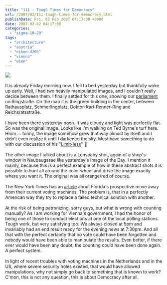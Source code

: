 ```yaml
---
title: "111 - Tough Times for Democracy"
url: /2007/02/111-tough-times-for-democracy.html
publishDate: Fri, 02 Feb 2007 04:17:00 +0000
date: 2007-02-02 04:17:00
categories: 
  - "sigma-10-20"
tags: 
  - "architecture"
  - "austria"
  - "nikon-d200"
  - "vienna"
  - "wien"
---
```

<a href="https://d25zfm9zpd7gm5.cloudfront.net/1200x1200/2007/20070201_120736_ps.jpg"><img src="https://d25zfm9zpd7gm5.cloudfront.net/0600x0600/2007/20070201_120736_ps.jpg"/></a><br/><br/>It is already Friday morning now. I fell to bed yesterday but thankfully woke up early. Well, I had two heavily manipulated images, and I couldn't really decide between them. I finally settled for this one, showing our <a href="http://maps.google.com/?ie=UTF8&om=1&amp;z=16&ll=48.208002,16.357999&amp;spn=0.01277,0.016136&t=h" target="_blank">parliament</a> on Ringstraße. On the map it is the green building in the center, between Rathausplatz, Schmerlingplatz, Doktor-Karl-Renner-Ring and Reichsratsstraße.<br/><br/>I have been there yesterday noon. It was cloudy and light was perfectly flat. So was the original image. Looks like I'm walking on Ted Byrne's turf here. Hmm ... funny, the image somehow grew that way almost by itself and I didn't even realize it until I darkened the sky. Must have something to do with our discussion of his "<a href="http://imagefiction.blogspot.com/2007/01/limit-less.html" target="_blank">Limit-less</a>" 🙂<br/><br/>The other image I talked about is a Lensbaby shot, again of a shop's window in Neubaugasse like yesterday's Image of the Day. I mention it mainly, because this is a perfect example of how in these abstract shots it is possible to hunt all around the color wheel and drive the image exactly where you want it. The original was all orange/red of course.<br/><br/>The New York Times has an <a href="http://www.nytimes.com/2007/02/02/us/02voting.html?pagewanted=2&ei=5094&en=9f5342a78ef82375&hp&ex=1170478800&partner=homepage" target="_blank">article</a> about Florida's prospective move away from their current voting machines. The problem is, that in a perfectly American way they try to replace a failed technical solution with another. <br/><br/>At the risk of being patronizing, sorry guys, but what is wrong with counting manually? As I am working for Vienna's government, I had the honor of being one of those to conduct elections at one of the local polling stations. Tough work, but very satisfying too. We always closed at 5pm and invariably had an end result ready for the evening news at 7:30pm. And all that with the perfect certainty that no vote could have been forgotten and nobody would have been able to manipulate the results. Even better, if there ever would have been any doubt, the counting could have been done again. A perfect system. <br/><br/>In light of recent troubles with voting machines in the Netherlands and in the US, where severe security holes existed, that would have allowed manipulations, why not simply go back to something that is known to work? C'mon, this is not any question, this is about Democracy after all.
